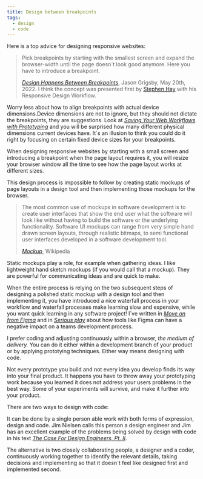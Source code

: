 ```yaml
---
title: Design between breakpoints
tags:
  - design
  - code
---
```


Here is a top advice for designing responsive websites:

> Pick breakpoints by starting with the smallest screen and expand the browser-width until the page doesn´t look good anymore. Here you have to introduce a breakpoint.
>
> <footer><a href="https://cloudfour.com/thinks/design-happens-between-breakpoints/"><cite>Design Happens Between Breakpoints</cite></a>, Jason Grigsby, May 20th, 2022. I think the concept was presented first by <a href="https://www.the-haystack.com" >Stephen Hay</a> with his Responsive Design Workflow.</footer>

Worry less about how to align breakpoints with actual device dimensions.Device dimensions are not to ignore, but they should not dictate the breakpoints, they are suggestions. Look at [<cite>Saving Your Web Workflows with Prototyping</cite>](https://matthiasott.com/articles/saving-your-web-workflows-with-prototyping) and you will be surprised how many different physical dimensions current devices have. It´s an illusion to think you could do it right by focusing on certain fixed device sizes for your breakpoints.

When designing responsive websites by starting with a small screen and introducing a breakpoint when the page layout requires it, you will resize your browser window all the time to see how the page layout works at different sizes.

This design process is impossible to follow by creating static mockups of page layouts in a design tool and then implementing those mockups for the browser.

> The most common use of mockups in software development is to create user interfaces that show the end user what the software will look like without having to build the software or the underlying functionality. Software UI mockups can range from very simple hand drawn screen layouts, through realistic bitmaps, to semi functional user interfaces developed in a software development tool.
>
> <footer><a href="https://en.wikipedia.org/wiki/Mockup"><cite>Mockup</cite></a>, Wikipedia</footer>

Static mockups play a role, for example when gathering ideas. I like lightweight hand sketch mockups (if you would call that a mockup). They are powerful for communicating ideas and are quick to make.

When the entire process is relying on the two subsequent steps of designing a polished static mockup with a design tool and then implementing it, you have introduced a nice waterfall process in your workflow and waterfall processes make learning slow and expensive, while you want quick learning in any software project! I´ve written in [<cite>Move on from Figma</cite>](2023-06-28-move-on-from-figma/) and in [<cite>Serious play</cite>](/2024-01-21-serious-play/) about how tools like Figma can have a negative impact on a teams development process.

I prefer coding and adjusting continuously within a browser, *the medium of delivery.* You can do it either within a development branch of your product or by applying prototying techniques. Either way means designing with code.

Not every prototype you build and not every idea you develop finds its way into your final product. It happens you have to throw away your prototyping work because you learned it does not address your users problems in the best way. Some of your experiments will survive, and make it further into your product.

There are two ways to design with code:

It can be done by a single person able work with both forms of expression, design and code. Jim Nielsen calls this person a design engineer and Jim has an excellent example of the problems being solved by design with code in his text [<cite>The Case For Design Engineers, Pt. II</cite>](https://blog.jim-nielsen.com/2024/the-case-for-design-engineers-pt-ii/).

The alternative is two closely collaborating people, a designer and a coder, continuously working together to identify the relevant details, taking decisions and implementing so that it doesn´t feel like designed first and implemented second.
